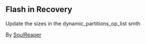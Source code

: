 ## Flash in Recovery

Update the sizes in the dynamic_partitions_op_list smth

By [SoulReaper](https://github.com/soulr344)
